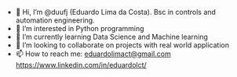 - 👋 Hi, I’m @duufj (Eduardo Lima da Costa). Bsc in controls and automation engineering.
- 👀 I’m interested in Python programming
- 🌱 I’m currently learning Data Science and Machine learning
- 💞️ I’m looking to collaborate on projects with real world application
- 📫 How to reach me: eduardolimact@gmail.com https://www.linkedin.com/in/eduardolct/

<!---
duufj/duufj is a ✨ special ✨ repository because its `README.md` (this file) appears on your GitHub profile.
You can click the Preview link to take a look at your changes.
--->
